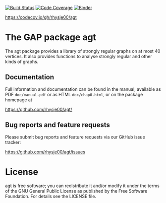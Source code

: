 [![Build Status](https://travis-ci.org/rhysje00/agt.svg?branch=master)](https://travis-ci.org/rhysje00/agt)
[![Code Coverage](https://codecov.io/gh/rhysje00/agt.svg?branch=master&token=)](https://codecov.io/gh/rhysje00/agt)
[![Binder](https://mybinder.org/badge.svg)](https://mybinder.org/v2/gh/rhysje00/agt/master)


https://codecov.io/gh/rhysje00/agt


# The GAP package agt

The agt package provides a library of strongly regular graphs on
at most 40 vertices. It also provides functions to analyse strongly
regular and other kinds of graphs.

## Documentation

Full information and documentation can be found in the manual, available
as PDF `doc/manual.pdf` or as HTML `doc/chap0.html`, or on the package
homepage at

  <https://github.com/rhysje00/agt/>


## Bug reports and feature requests

Please submit bug reports and feature requests via our GitHub issue tracker:

  <https://github.com/rhysje00/agt/issues>


# License

agt is free software; you can redistribute it and/or modify
it under the terms of the GNU General Public License as published by the
Free Software Foundation. For details see the LICENSE file.


